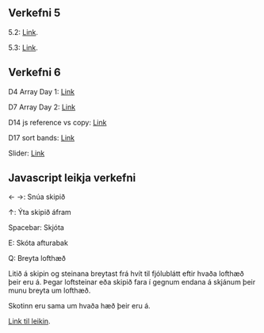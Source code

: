 ## Verkefni 5

5.2: [Link](https://johannhawk.github.io/jcs-jvs-2019/verk5/verk52.html).

5.3: [Link](https://johannhawk.github.io/jcs-jvs-2019/verk5/verk53.html).

## Verkefni 6

D4 Array Day 1: [Link](https://johannhawk.github.io/jcs-jvs-2019/verk6/d4.html)

D7 Array Day 2: [Link](https://johannhawk.github.io/jcs-jvs-2019/verk6/d7.html)

D14 js reference vs copy: [Link](https://johannhawk.github.io/jcs-jvs-2019/verk6/d14.html)

D17 sort bands: [Link](https://johannhawk.github.io/jcs-jvs-2019/verk6/d17.html)

Slider: [Link](https://johannhawk.github.io/jcs-jvs-2019/verk6/v6_sliders.html)

## Javascript leikja verkefni

← →: Snúa skipið

↑: Ýta skipið áfram

Spacebar: Skjóta

E: Skóta afturabak

Q: Breyta lofthæð

Litið á skipin og steinana breytast frá hvít til fjólublátt eftir hvaða lofthæð þeir eru á.
Þegar loftsteinar eða skipið fara í gegnum endana á skjánum þeir munu breyta um lofthæð.

Skotinn eru sama um hvaða hæð þeir eru á.

[Link til leikin](https://johannhawk.github.io/jcs-jvs-2019/game1/fa.html).
